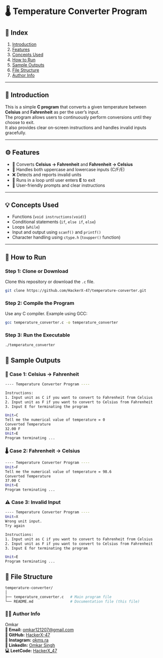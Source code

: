 # 🌡️ Temperature Converter Program

## 🧭 Index
1. [Introduction](#introduction)  
2. [Features](#features)  
3. [Concepts Used](#concepts-used)  
4. [How to Run](#how-to-run)  
5. [Sample Outputs](#sample-outputs)  
6. [File Structure](#file-structure)  
7. [Author Info](#author-info)

---

## 🧩 Introduction
This is a simple **C program** that converts a given temperature between **Celsius** and **Fahrenheit** as per the user’s input.  
The program allows users to continuously perform conversions until they choose to exit.  
It also provides clear on-screen instructions and handles invalid inputs gracefully.

---

## ⚙️ Features
- 🔁 Converts **Celsius → Fahrenheit** and **Fahrenheit → Celsius**  
- 🧠 Handles both uppercase and lowercase inputs (C/F/E)  
- ❌ Detects and reports invalid units  
- 🔄 Runs in a loop until user enters **E** to exit  
- 💬 User-friendly prompts and clear instructions

---

## 💡 Concepts Used
- Functions (`void instructions(void)`)  
- Conditional statements (`if`, `else if`, `else`)  
- Loops (`while`)  
- Input and output using `scanf()` and `printf()`  
- Character handling using `ctype.h` (`toupper()` function)

---

## 🚀 How to Run

### Step 1: Clone or Download
Clone this repository or download the `.c` file.

```bash
git clone https://github.com/HackerX-47/temperature-converter.git
```

### Step 2: Compile the Program
Use any C compiler. Example using GCC:
```bash
gcc temperature_converter.c -o temperature_converter
```

### Step 3: Run the Executable
```bash
./temperature_converter
```

## 🧾 Sample Outputs

### 🧮 Case 1: Celsius → Fahrenheit
```bash
---- Temperature Converter Program ----

Instructions:
1. Input unit as C if you want to convert to Fahrenheit from Celsius
2. Input unit as F if you want to convert to Celsius from Fahrenheit
3. Input E for terminating the program

Unit=C
Tell me the numerical value of temperature = 0
Converted Temperature
32.00 F
Unit=E
Program terminating ...
```

### 🌡️ Case 2: Fahrenheit → Celsius
```bash
---- Temperature Converter Program ----
Unit=F
Tell me the numerical value of temperature = 98.6
Converted Temperature
37.00 C
Unit=E
Program terminating ...
```

### ⚠️ Case 3: Invalid Input
```bash
---- Temperature Converter Program ----
Unit=X
Wrong unit input.
Try again

Instructions:
1. Input unit as C if you want to convert to Fahrenheit from Celsius
2. Input unit as F if you want to convert to Celsius from Fahrenheit
3. Input E for terminating the program

Unit=E
Program terminating ...
```

## 📂 File Structure
```bash
temperature-converter/
│
├── temperature_converter.c   # Main program file
└── README.md                 # Documentation file (this file)
```

 ### 👨‍💻 Author Info

Omkar<br>
**📧 Email:** [omkar121207@gmail.com](mailto:omkar121207@gmail.com)  
**🐙 GitHub:** [HackerX-47](https://github.com/HackerX-47)  
**📸 Instagram:** [okms.ra](https://www.instagram.com/okms.ra/)  
**🔗 LinkedIn:** [Omkar Singh](https://www.linkedin.com/in/omkar-singh-ba2653381/)  
**💻 LeetCode:** [HackerX_47](https://leetcode.com/u/HackerX_47/)
